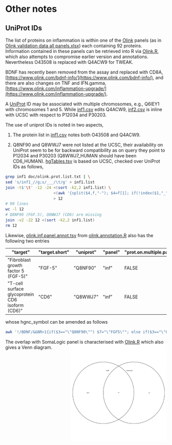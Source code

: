 # Other notes

## UniProt IDs

The list of proteins on inflammation is within one of the [Olink](https://www.olink.com/products/) panels (as in [Olink validation data all panels.xlsx](Olink%20validation%20data%20all%20panels.xlsx)) each containing 92 proteins. Information contained in these panels can be retrieved into R via [Olink.R](Olink.R), which also attempts to compromise earlier version and annotations. Nevertheless O43508 is replaced with Q4ACW9 for TWEAK.

BDNF has recently been removed from the assay and replaced with CD8A, [https://www.olink.com/bdnf-info/](https://www.olink.com/bdnf-info/), and there are also changes on TNF and IFN.gamma, [https://www.olink.com/inflammation-upgrade/](https://www.olink.com/inflammation-upgrade/).

A [UniProt](https://www.uniprot.org/) ID may be associated with multiple chromosomes, e.g., Q6IEY1 with chromosomes 1 and 5. While [inf1.csv](inf1.csv) 
edits Q4ACW9, [inf2.csv](inf2.csv) is inline with UCSC with respect to P12034 and P30203.

The use of uniprot IDs is noted in two aspects,

1. The protein list in [inf1.csv](inf1.csv) notes both O43508 and Q4ACW9.

2. Q8NF90 and Q8WWJ7 were not listed at the UCSC, their availability on UniProt seem to be for backward compatibility as on query they 
point to P12034 and P30203 (Q8WWJ7_HUMAN should have been CD6_HUMAN). [hgTables.tsv](hgTables.tsv) is based on UCSC, checked over
UniProt IDs as follows,
```bash
grep inf1 doc/olink.prot.list.txt | \
sed 's/inf1_//g;s/___/\t/g' > inf1.list
join -t$'\t' -12 -24 <(sort -k2,2 inf1.list) \
                     <(awk '{split($4,f,"-"); $4=f[1]; if(!index($1,"_")) print}' OFS='\t' doc/hgTables.tsv | sort -k4,4) \
                     > 12
# 90 lines
wc -l 12
# Q8NF90 (FGF.5), Q8WWJ7 (CD6) are missing
join -v2 -22 12 <(sort -k2,2 inf1.list)
rm 12
```
Likewise, [olink.inf.panel.annot.tsv](olink.inf.panel.annot.tsv) from [olink.annotation.R](olink.annotation.R) also has the following two entries

"target" | "target.short" | "uniprot" | "panel" | "prot.on.multiple.panel" | "panels.with.prot" | "hgnc_symbol" | "chromosome_name" | "start_position" | "end_position" | "olink.id" | "alternate.uniprot"
---------|----------------|-----------|---------|--------------------------|--------------------|---------------|-------------------|------------------|----------------|------------|--------------------
"Fibroblast growth factor 5 (FGF-5)" | "FGF-5" | "Q8NF90" | "inf" | FALSE | NA | NA | "4" | 81187753 | 81257834 | "141_FGF-5" | "P12034"
"T-cell surface glycoprotein CD6 isoform (CD6)" | "CD6" | "Q8WWJ7" | "inf" | FALSE | NA | NA | "11" | 60739115 | 60787849 | "131_CD6" | "P30203"

whose hgnc_symbol can be amended as follows
```bash
awk '!/BDNF/&&NR>1{if($3=="\"Q8NF90\"") $7="\"FGF5\""; else if($3=="\"Q8WWJ7\"") $7="\"CD6\"";print}' FS='\t' OFS='\t' doc/olink.inf.panel.annot.tsv
```
The overlap with SomaLogic panel is characterised with [Olink.R](Olink.R) which also gives a Venn diagram.
<img src="Olink-SomaLogic-Venn-diagram.png" width="300" height="300" align="right">
